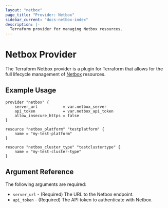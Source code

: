 ```yaml
---
layout: "netbox"
page_title: "Provider: Netbox"
sidebar_current: "docs-netbox-index"
description: |-
  Terraform provider for managing Netbox resources.
---
```


# Netbox Provider

The Terraform Netbox provider is a plugin for Terraform that allows for the full lifecycle management of [Netbox](https://netbox.readthedocs.io/en/stable/) resources.

## Example Usage

```hcl
provider "netbox" {
    server_url           = var.netbox_server
    api_token            = var.netbox_api_token
    allow_insecure_https = false
}

resource "netbox_platform" "testplatform" {
    name = "my-test-platform"
}

resource "netbox_cluster_type" "testclustertype" {
    name = "my-test-cluster-type"
}
```

## Argument Reference

The following arguments are required:

- `server_url` - (Required) The URL to the Netbox endpoint.
- `api_token` - (Required) The API token to authenticate with Netbox.
